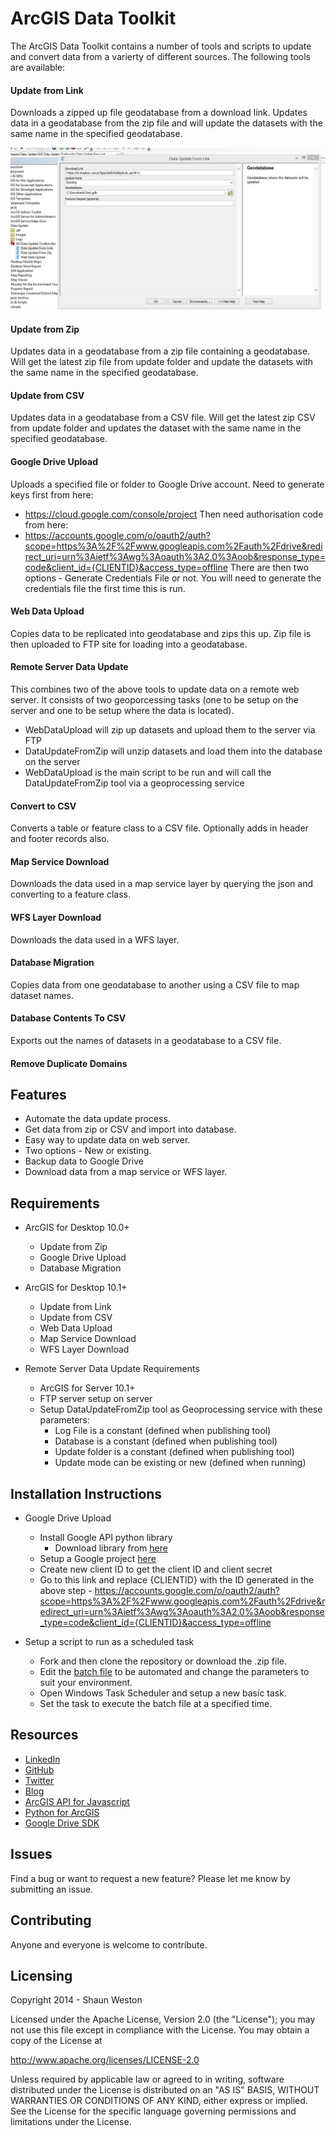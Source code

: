 # ArcGIS Data Toolkit

The ArcGIS Data Toolkit contains a number of tools and scripts to update and convert data from a varierty of different sources. The following tools are available:

#### Update from Link
Downloads a zipped up file geodatabase from a download link. Updates data in a geodatabase from the zip file and 
will update the datasets with the same name in the specified geodatabase.

![DataUpdateFromLinkScreenshot](/images/DataUpdateFromLinkScreenshot.jpg)

#### Update from Zip
Updates data in a geodatabase from a zip file containing a geodatabase. Will get the latest zip file from update folder and 
update the datasets with the same name in the specified geodatabase.

#### Update from CSV
Updates data in a geodatabase from a CSV file. Will get the latest zip CSV from update folder and 
updates the dataset with the same name in the specified geodatabase.

#### Google Drive Upload
Uploads a specified file or folder to Google Drive account. 
Need to generate keys first from here: 
* https://cloud.google.com/console/project 
Then need authorisation code from here: 
* https://accounts.google.com/o/oauth2/auth?scope=https%3A%2F%2Fwww.googleapis.com%2Fauth%2Fdrive&redirect_uri=urn%3Aietf%3Awg%3Aoauth%3A2.0%3Aoob&response_type=code&client_id={CLIENTID}&access_type=offline 
There are then two options - Generate Credentials File or not. You will need to generate the credentials file the first time this is run.

#### Web Data Upload
Copies data to be replicated into geodatabase and zips this up. Zip file is then uploaded to FTP site 
for loading into a geodatabase.

#### Remote Server Data Update
This combines two of the above tools to update data on a remote web server. It consists of two geoporcessing tasks (one to be
setup on the server and one to be setup where the data is located).

* WebDataUpload will zip up datasets and upload them to the server via FTP
* DataUpdateFromZip will unzip datasets and load them into the database on the server
* WebDataUpload is the main script to be run and will call the DataUpdateFromZip tool via a geoprocessing service

#### Convert to CSV
Converts a table or feature class to a CSV file. Optionally adds in header and footer records also.

#### Map Service Download
Downloads the data used in a map service layer by querying the json and converting to a feature class.

#### WFS Layer Download
Downloads the data used in a WFS layer. 

#### Database Migration
Copies data from one geodatabase to another using a CSV file to map dataset names.  

#### Database Contents To CSV
Exports out the names of datasets in a geodatabase to a CSV file.

#### Remove Duplicate Domains


## Features

* Automate the data update process.
* Get data from zip or CSV and import into database.
* Easy way to update data on web server.
* Two options - New or existing.
* Backup data to Google Drive
* Download data from a map service or WFS layer.


## Requirements

* ArcGIS for Desktop 10.0+
	* Update from Zip
	* Google Drive Upload
	* Database Migration

* ArcGIS for Desktop 10.1+
	* Update from Link
	* Update from CSV
	* Web Data Upload
	* Map Service Download
	* WFS Layer Download


* Remote Server Data Update Requirements
	* ArcGIS for Server 10.1+
	* FTP server setup on server
	* Setup DataUpdateFromZip tool as Geoprocessing service with these parameters:
		* Log File is a constant (defined when publishing tool)
		* Database is a constant (defined when publishing tool)
		* Update folder is a constant (defined when publishing tool)
		* Update mode can be existing or new (defined when running)


## Installation Instructions

* Google Drive Upload
	* Install Google API python library
		* Download library from [here](https://code.google.com/p/google-api-python-client) 
	* Setup a Google project [here](https://cloud.google.com/console/project)
	* Create new client ID to get the client ID and client secret
	* Go to this link and replace {CLIENTID} with the ID generated in the above step - https://accounts.google.com/o/oauth2/auth?scope=https%3A%2F%2Fwww.googleapis.com%2Fauth%2Fdrive&redirect_uri=urn%3Aietf%3Awg%3Aoauth%3A2.0%3Aoob&response_type=code&client_id={CLIENTID}&access_type=offline

* Setup a script to run as a scheduled task
	* Fork and then clone the repository or download the .zip file. 
	* Edit the [batch file](/Examples) to be automated and change the parameters to suit your environment.
	* Open Windows Task Scheduler and setup a new basic task.
	* Set the task to execute the batch file at a specified time.


## Resources

* [LinkedIn](http://www.linkedin.com/in/sfweston)
* [GitHub](https://github.com/WestonSF)
* [Twitter](https://twitter.com/Westonelli)
* [Blog](http://westonelli.wordpress.com)
* [ArcGIS API for Javascript](https://developers.arcgis.com/en/javascript)
* [Python for ArcGIS](http://resources.arcgis.com/en/communities/python)
* [Google Drive SDK](https://developers.google.com/drive/web)


## Issues

Find a bug or want to request a new feature?  Please let me know by submitting an issue.


## Contributing

Anyone and everyone is welcome to contribute. 


## Licensing
Copyright 2014 - Shaun Weston

Licensed under the Apache License, Version 2.0 (the "License");
you may not use this file except in compliance with the License.
You may obtain a copy of the License at

   http://www.apache.org/licenses/LICENSE-2.0

Unless required by applicable law or agreed to in writing, software
distributed under the License is distributed on an "AS IS" BASIS,
WITHOUT WARRANTIES OR CONDITIONS OF ANY KIND, either express or implied.
See the License for the specific language governing permissions and
limitations under the License.